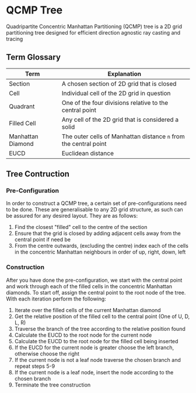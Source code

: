 # QCMP Tree
Quadripartite Concentric Manhattan Partitioning (QCMP) tree is a 2D grid partitioning tree designed for efficient direction agnostic ray casting and tracing

## Term Glossary

| Term              | Explanation                                                      |
|-------------------|------------------------------------------------------------------|
| Section           | A chosen section of 2D grid that is closed                       |
| Cell              | Individual cell of the 2D grid in question                       |
| Quadrant          | One of the four divisions relative to the central point          |
| Filled Cell       | Any cell of the 2D grid that is considered a solid               |
| Manhattan Diamond | The outer cells of Manhattan distance `n` from the central point |
| EUCD              | Euclidean distance                                               |

## Tree Contruction

### Pre-Configuration

In order to construct a QCMP tree, a certain set of pre-configurations need to be done. These are generalisable to any 2D grid structure, as such can be assured for any desired layout. They are as follows:

1. Find the closest "filled" cell to the centre of the section
2. Ensure that the grid is closed by adding adjacent cells away from the central point if need be
3. From the centre outwards, (excluding the centre) index each of the cells in the concentric Manhattan neighbours in order of up, right, down, left

### Construction

After you have done the pre-configuration, we start with the central point and work through each of the filled cells in the concentric Manhattan diamonds. To start off, assign the central point to the root node of the tree. With each iteration perform the following:

1. Iterate over the filled cells of the current Manhattan diamond
2. Get the relative position of the filled cell to the central point (One of U, D, L, R)
3. Traverse the branch of the tree according to the relative position found
5. Calculate the EUCD to the root node for the current node
6. Calculate the EUCD to the root node for the filled cell being inserted
7. If the EUCD for the current node is greater choose the left branch, otherwise choose the right
8. If the current node is not a leaf node traverse the chosen branch and repeat steps 5-9
9. If the current node is a leaf node, insert the node according to the chosen branch
10. Terminate the tree construction
